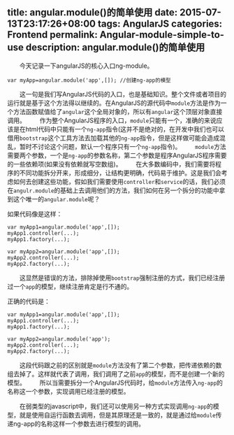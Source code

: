 title: angular.module()的简单使用
date: 2015-07-13T23:17:26+08:00
tags: AngularJS
categories: Frontend
permalink: Angular-module-simple-to-use
description: angular.module()的简单使用
---
　　今天记录一下angularJS的核心入口ng-module。


```
var myApp=angular.module('app',[]); //创建ng-app的模型
```
　　这一句是我们写AngularJS代码的入口，也是基础知识。整个文件或者项目的运行就是基于这个方法得以继续的。在AngularJS的源代码中`module`方法是作为一个方法函数赋值给了`angular`这个全局对象的，所以有`angular`这个顶层对象直接调用。<!--more-->
　　作为整个AngularJS程序的入口，`module`只能有一个，准确的来说应该是在html代码中只能有一个`ng-app`指令(这并不是绝对的，在开发中我们也可以借用`bootstrap`这个工具方法去加载其他的`ng-app`指令，但是这样做可能会造成混乱，暂时不讨论这个问题，默认一个程序只有一个`ng-app`指令)。
　　`module`方法需要两个参数，一个是`ng-app`的参数名称，第二个参数是程序AngularJS程序需要的一些依赖项(如果没有依赖就写空数组)。
　　在大多数编码中，我们需要将程序的不同功能拆分开来，形成细分，让结构更明确，代码易于维护。这是我们会考虑如何去创建这些功能，假如我们需要使用`controller`和`service`的话，我们必须在`angulr.module`的基础上去调用他们的方法，我们如何在另一个拆分的功能中拿到这个唯一的`angular.module`呢？

如果代码像是这样：
```
var myApp1=angular.module('app',[]);
myApp1.controller(...);
myApp1.factory(...);

var myApp2=angular.module('app',[]);
myApp2.controller(...);
myApp2.factory(...);
```
　　这显然是错误的方法，排除掉使用`bootstrap`强制注册的方式，我们已经注册过一个`app`的模型，继续注册肯定是行不通的。

正确的代码是：
```
var myApp1=angular.module('app',[]);
myApp1.controller(...);
myApp1.factory(...);

var myApp2=angular.module('app');
myApp2.controller(...);
myApp2.factory(...);
```
　　这段代码跟之前的区别就是`module`方法没有了第二个参数，把传递依赖的数组去掉了。这样就代表了调用，我们调用了之前`app`的模型，而不是创建一个新的模型。
　　所以当需要拆分一个AngularJS代码时，给`module`方法传入`ng-app`的名称这一个参数，实现调用已经注册的模型。

　　在弱类型的javascript中，我们还可以使用另一种方式实现调用`ng-app`的模型，就是使用自运行函数去调用，但是其原理还是一致的，就是通过给`module`传递ng-app的名称这样一个参数去进行模型的调用。